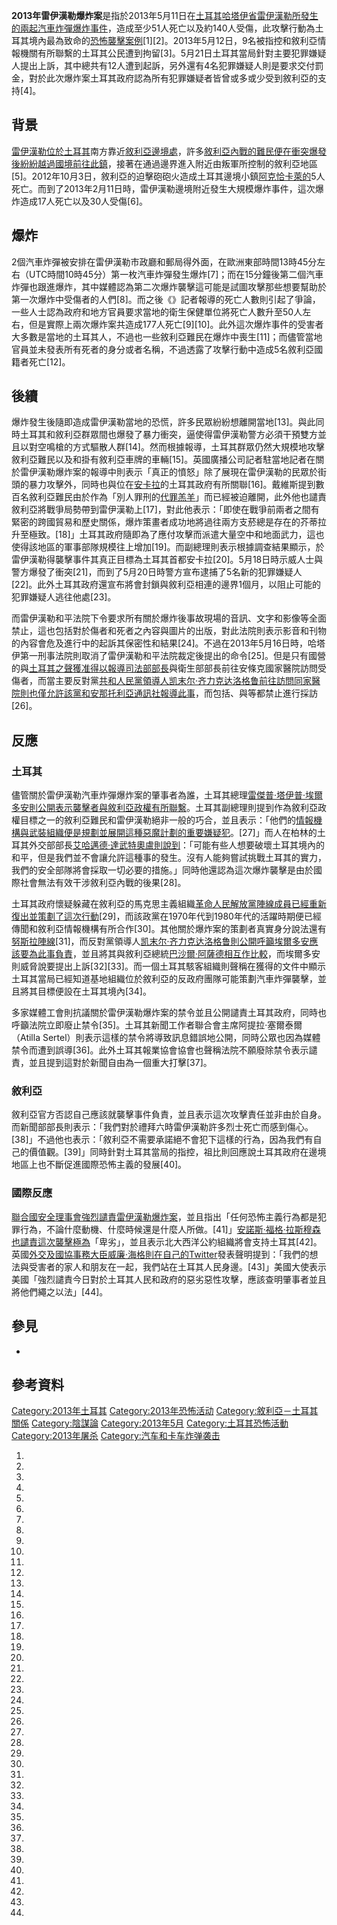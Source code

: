 **2013年雷伊漢勒爆炸案**是指於2013年5月11日在[土耳其](../Page/土耳其.md "wikilink")[哈塔伊省](../Page/哈塔伊省.md "wikilink")[雷伊漢勒所發生的兩起](https://zh.wikipedia.org/wiki/雷伊漢勒 "wikilink")[汽車炸彈爆炸事件](https://zh.wikipedia.org/wiki/汽車炸彈 "wikilink")，造成至少51人死亡以及約140人受傷，此攻擊行動為土耳其境內最為致命的[恐怖襲擊案例](https://zh.wikipedia.org/wiki/恐怖襲擊 "wikilink")\[1\]\[2\]。2013年5月12日，9名被指控和敘利亞情報機關有所聯繫的土耳其公民遭到拘留\[3\]。5月21日土耳其當局針對主要犯罪嫌疑人提出上訴，其中總共有12人遭到起訴，另外還有4名犯罪嫌疑人則是要求交付罰金，對於此次爆炸案土耳其政府認為所有犯罪嫌疑者皆曾或多或少受到敘利亞的支持\[4\]。

## 背景

[雷伊漢勒位於](https://zh.wikipedia.org/wiki/雷伊漢勒 "wikilink")[土耳其](../Page/土耳其.md "wikilink")南方靠近[敘利亞邊境處](https://zh.wikipedia.org/wiki/敘利亞 "wikilink")，許多[敘利亞內戰的難民便在衝突爆發後紛紛越過國境前往此鎮](https://zh.wikipedia.org/wiki/敘利亞內戰 "wikilink")，接著在通過邊界進入附近由叛軍所控制的敘利亞地區\[5\]。2012年10月3日，敘利亞的迫擊砲砲火造成土耳其邊境小鎮[阿克恰卡萊的](https://zh.wikipedia.org/wiki/阿克恰卡萊 "wikilink")5人死亡。而到了2013年2月11日時，雷伊漢勒邊境附近發生大規模爆炸事件，這次爆炸造成17人死亡以及30人受傷\[6\]。

## 爆炸

2個汽車炸彈被安排在雷伊漢勒市政廳和郵局得外面，在歐洲東部時間13時45分左右（UTC時間10時45分）第一枚汽車炸彈發生爆炸\[7\]；而在15分鐘後第二個汽車炸彈也跟進爆炸，其中媒體認為第二次爆炸襲擊這可能是試圖攻擊那些想要幫助於第一次爆炸中受傷者的人們\[8\]。而之後《》記者報導的死亡人數則引起了爭論，一些人士認為政府和地方官員要求當地的衛生保健單位將死亡人數升至50人左右，但是實際上兩次爆炸案共造成177人死亡\[9\]\[10\]。此外這次爆炸事件的受害者大多數是當地的土耳其人，不過也一些敘利亞難民在爆炸中喪生\[11\]；而儘管當地官員並未發表所有死者的身分或者名稱，不過透露了攻擊行動中造成5名敘利亞國籍者死亡\[12\]。

## 後續

爆炸發生後隨即造成雷伊漢勒當地的恐慌，許多民眾紛紛想離開當地\[13\]。與此同時土耳其和敘利亞群眾間也爆發了暴力衝突，逼使得雷伊漢勒警方必須干預雙方並且以對空鳴槍的方式驅散人群\[14\]。然而根據報導，土耳其群眾仍然大規模地攻擊敘利亞難民以及和掛有敘利亞車牌的車輛\[15\]。英國廣播公司記者駐當地記者在關於雷伊漢勒爆炸案的報導中則表示「真正的憤怒」除了展現在雷伊漢勒的民眾於街頭的暴力攻擊外，同時也與位在[安卡拉](../Page/安卡拉.md "wikilink")的土耳其政府有所關聯\[16\]。戴維斯提到數百名敘利亞難民由於作為「別人罪刑的[代罪羔羊](https://zh.wikipedia.org/wiki/代罪羔羊 "wikilink")」而已經被迫離開，此外他也譴責敘利亞將戰爭局勢帶到雷伊漢勒上\[17\]，對此他表示：「即使在戰爭前兩者之間有緊密的跨國貿易和歷史關係，爆炸策畫者成功地將過往兩方支菸總是存在的芥蒂拉升至極致。\[18\]」土耳其政府隨即為了應付攻擊而派遣大量空中和地面武力，這也使得該地區的軍事部隊規模往上增加\[19\]。而副總理則表示根據調查結果顯示，於雷伊漢勒得襲擊事件其真正目標為土耳其首都安卡拉\[20\]。5月18日時示威人士與警方爆發了衝突\[21\]，而到了5月20日時警方宣布逮捕了5名新的犯罪嫌疑人\[22\]。此外土耳其政府還宣布將會封鎖與敘利亞相連的邊界1個月，以阻止可能的犯罪嫌疑人逃往他處\[23\]。

而雷伊漢勒和平法院下令要求所有關於爆炸後事故現場的音訊、文字和影像等全面禁止，這也包括對於傷者和死者之內容與圖片的出版，對此法院則表示影音和刊物的內容會危及進行中的起訴其保密性和結果\[24\]。不過在2013年5月16日時，哈塔伊第一刑事法院則取消了雷伊漢勒和平法院裁定後提出的命令\[25\]。但是只有國營的與[土耳其之聲獲准得以報導司法部部長](https://zh.wikipedia.org/wiki/土耳其之聲 "wikilink")與衛生部部長前往安條克國家醫院訪問受傷者，而當主要反對黨[共和人民黨領導人](https://zh.wikipedia.org/wiki/共和人民黨_\(土耳其\) "wikilink")[凯末尔·齐力克达洛格鲁前往訪問同家醫院則也僅允許該黨和安那托利亞通訊社報導此事](https://zh.wikipedia.org/wiki/凯末尔·齐力克达洛格鲁 "wikilink")，而包括、與等都禁止進行採訪\[26\]。

## 反應

### 土耳其

儘管關於雷伊漢勒汽車炸彈爆炸案的肇事者為誰，土耳其總理[雷傑普·塔伊普·埃爾多安則公開表示襲擊者與敘利亞政權有所聯繫](https://zh.wikipedia.org/wiki/雷傑普·塔伊普·埃爾多安 "wikilink")。土耳其副總理則提到作為敘利亞政權目標之一的敘利亞難民和雷伊漢勒絕非一般的巧合，並且表示：「他們的[情報機構與武裝組織便是規劃並展開這種惡魔計劃的重要嫌疑犯](https://zh.wikipedia.org/wiki/情報機構 "wikilink")。\[27\]」而人在柏林的土耳其外交部部長[艾哈邁德·達武特奧盧則說到](https://zh.wikipedia.org/wiki/艾哈邁德·達武特奧盧 "wikilink")：「可能有些人想要破壞土耳其境內的和平，但是我們並不會讓允許這種事的發生。沒有人能夠嘗試挑戰土耳其的實力，我們的安全部隊將會採取一切必要的措施。」同時他還認為這次爆炸襲擊是由於國際社會無法有效干涉敘利亞內戰的後果\[28\]。

土耳其政府懷疑躲藏在敘利亞的馬克思主義組織[革命人民解放黨陣線成員已經重新復出並策劃了這次行動](https://zh.wikipedia.org/wiki/革命人民解放黨陣線 "wikilink")\[29\]，而該政黨在1970年代到1980年代的活躍時期便已經傳聞和敘利亞情報機構有所合作\[30\]。其他關於爆炸案的策劃者真實身分說法還有[努斯拉陣線](https://zh.wikipedia.org/wiki/努斯拉陣線 "wikilink")\[31\]，而反對黨領導人[凯末尔·齐力克达洛格鲁則公開呼籲埃爾多安應該要為此事負責](https://zh.wikipedia.org/wiki/凯末尔·齐力克达洛格鲁 "wikilink")，並且將其與敘利亞總統[巴沙爾·阿薩德相互作比較](https://zh.wikipedia.org/wiki/巴沙爾·阿薩德 "wikilink")，而埃爾多安則威脅說要提出上訴\[32\]\[33\]。而一個土耳其駭客組織則聲稱在獲得的文件中顯示土耳其當局已經知道基地組織位於敘利亞的反政府團隊可能策劃汽車炸彈襲擊，並且將其目標便設在土耳其境內\[34\]。

多家媒體工會則抗議關於雷伊漢勒爆炸案的禁令並且公開譴責土耳其政府，同時也呼籲法院立即廢止禁令\[35\]。土耳其新聞工作者聯合會主席阿提拉·塞爾泰爾（Atilla
Sertel）則表示這樣的禁令將導致訊息錯誤地公開，同時公眾也因為媒體禁令而遭到誤導\[36\]。此外土耳其報業協會協會也聲稱法院不願廢除禁令表示譴責，並且提到這對於新聞自由為一個重大打擊\[37\]。

### 敘利亞

敘利亞官方否認自己應該就襲擊事件負責，並且表示這次攻擊責任並非由於自身。而新聞部部長則表示：「我們對於禮拜六時雷伊漢勒許多烈士死亡而感到傷心。\[38\]」不過他也表示：「敘利亞不需要承諾絕不會犯下這樣的行為，因為我們有自己的價值觀。\[39\]」同時針對土耳其當局的指控，祖比則回應說土耳其政府在邊境地區上也不斷促進國際恐怖主義的發展\[40\]。

### 國際反應

[聯合國安全理事會強烈譴責雷伊漢勒爆炸案](https://zh.wikipedia.org/wiki/聯合國安全理事會 "wikilink")，並且指出「任何恐怖主義行為都是犯罪行為，不論什麼動機、什麼時候還是什麼人所做。\[41\]」[安諾斯·福格·拉斯穆森也譴責這次襲擊極為](https://zh.wikipedia.org/wiki/安諾斯·福格·拉斯穆森 "wikilink")「卑劣」，並且表示北大西洋公約組織將會支持土耳其\[42\]。英國[外交及國協事務大臣](https://zh.wikipedia.org/wiki/外交及國協事務大臣 "wikilink")[威廉·海格則在自己的](https://zh.wikipedia.org/wiki/威廉·海格 "wikilink")[Twitter](../Page/Twitter.md "wikilink")發表聲明提到：「我們的想法與受害者的家人和朋友在一起，我們站在土耳其人民身邊。\[43\]」美國大使表示美國「強烈譴責今日對於土耳其人民和政府的惡劣惡性攻擊，應該查明肇事者並且將他們繩之以法」\[44\]。

## 參見

  -
## 參考資料

[Category:2013年土耳其](https://zh.wikipedia.org/wiki/Category:2013年土耳其 "wikilink")
[Category:2013年恐怖活动](https://zh.wikipedia.org/wiki/Category:2013年恐怖活动 "wikilink")
[Category:敘利亞－土耳其關係](https://zh.wikipedia.org/wiki/Category:敘利亞－土耳其關係 "wikilink")
[Category:陰謀論](https://zh.wikipedia.org/wiki/Category:陰謀論 "wikilink")
[Category:2013年5月](https://zh.wikipedia.org/wiki/Category:2013年5月 "wikilink")
[Category:土耳其恐怖活動](https://zh.wikipedia.org/wiki/Category:土耳其恐怖活動 "wikilink")
[Category:2013年屠杀](https://zh.wikipedia.org/wiki/Category:2013年屠杀 "wikilink")
[Category:汽车和卡车炸弹袭击](https://zh.wikipedia.org/wiki/Category:汽车和卡车炸弹袭击 "wikilink")

1.

2.

3.

4.

5.

6.

7.
8.
9.

10.

11.

12.

13.
14.
15.
16.
17.

18.

19.

20.
21.

22.

23.

24.

25.

26.

27.
28.
29.

30.
31.

32.

33.

34.

35.
36.
37.
38.
39.

40.
41.

42.
43.
44.